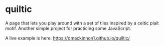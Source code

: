 # quiltic
A page that lets you play around with a set of tiles inspired by a celtic plait motif. Another simple project for practicing some JavaScript.

A live example is here: https://dmackinnon1.github.io/quiltic/
